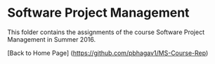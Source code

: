 # Software Project Management
This folder contains the assignments of the course Software Project Management in Summer 2016.

[Back to Home Page] (https://github.com/pbhagav1/MS-Course-Rep)